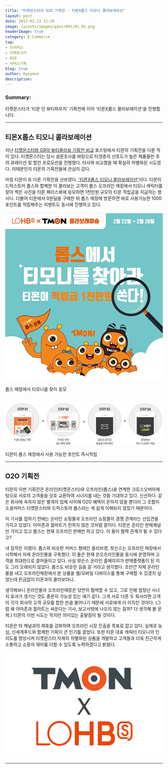 ```yaml
---
title: "티켓몬스터의 O2O 기획전 - 티몬X롭스 티모니 콜라보레이션"
layout: post
date: 2017-02-23 12:29
image: /assets/images/post/001/81_03.png
headerImage: true
category: E-Commerce
tag:
- 이커머스
- 티켓몬스터
- O2O
- 서비스기획
blog: true
author: Hyeyeon
description:
---
```


### Summary:

티켓몬스터가 '티몬 인 뷰티파우치' 기획전에 이어 '티몬X롭스 콜라보레이션'을 진행합니다.

---

## 티몬X롭스 티모니 콜라보레이션

지난 [티켓몬스터와 G9의 뷰티콜라보 기획전 비교](https://imyeonn.github.io/e-commerce/77/) 포스팅에서 티몬의 기획전을 다룬 적이 있다. 티켓몬스터는 당시 설문조사를 바탕으로 타겟층의 선호도가 높은 제품들만 추려 큐레이션 및 할인 프로모션을 진행했다. 타사와 비교했을 때 확실히 차별화된 시도였다. 이때문인지 티몬의 기획전들에 관심이 갔다.

마침 티몬이 또 다른 기획전을 선보였다. ['티몬X롭스 티모니 콜라보레이션'](http://www.ticketmonster.co.kr/deal/507038830)이다. 티몬이 드럭스토어 롭스와 함께한 이 콜라보는 고객이 롭스 오프라인 매장에서 티모니 캐릭터를 찾아 찍은 사진을 티몬 페이스북에 응모하면 1천만원 규모의 티몬 적립금을 지급하는 행사다. 더불어 티몬에서 0원딜을 구매한 뒤 롭스 매장에 방문하면 바로 사용가능한 1000포인트를 적립해주는 이벤트도 동시에 진행하고 있다.

![pic1](/assets/images/post/001/81_01.jpg)
<figcaption class="caption">롭스 매장에서 티모니를 찾아 응모</figcaption>

<br>

![pic2](/assets/images/post/001/81_02.jpg)
<figcaption class="caption">티몬이 롭스 매장에서 사용 가능한 포인트 즉시적립</figcaption>

---

## O2O 기획전

티몬의 이번 기획전은 온라인(티켓몬스터)와 오프라인(롭스)을 연계한 크로스오버마케팅으로 서로의 고객들을 상호 교환하여 시너지를 내는 것을 기대하고 있다. 신선하다. 같은 회사에 속하지 않은 별개의 업체 사이에 O2O 혜택이 흔하지 않을 뿐더러 그 조합이 소셜커머스 티켓몬스터와 드럭스토어 롭스라는 게 쉽게 이해되지 않았기 때문이다.

이 기사를 접하기 전에는 온라인 쇼핑몰과 오프라인 쇼핑몰이 경쟁 관계라는 선입견을 가지고 있었다. 아마존과 월마트가 친하지 않은 것처럼 말이다. 티몬은 온라인 판매채널만 가지고 있고 롭스는 현재 오프라인 판매만 하고 있다. 이 둘이 협력 관계가 될 수 있다고?

내 짐작은 이랬다. 롭스와 비슷한 커머스 형태인 올리브영, 왓슨스는 오프라인 매장에서 시작해서 자체 온라인몰을 구축했다. 이 둘은 현재 온오프라인몰을 동시에 운영하며 고객을 최대한으로 끌어들이고 있다. 사실 왓슨스 온라인 홈페이지가 판매플랫폼이 된 지도 그리 오래되지 않았다. 롭스도 비슷한 길을 갈 거라고 생각했다. 조만간 자체 온라인몰을 내고 오프라인매장에서 본 상품을 웹/모바일 디바이스를 통해 구매할 수 있겠지 싶었는데 뜬금없이 티몬과의 콜라보라니.

생각해보니 온라인몰과 오프라인매장은 당연히 협력할 수 있고, 그로 인해 엄청난 시너지 효과가 생기는 것도 충분히 가능성 있는 얘기 같다. 그게 서로 다른 두 회사라면 고객이 각각 회사의 고객 규모를 합한 만큼 불어나기 때문에 서로에게 더 이득인 것이다. (그럼 왜 아마존과 월마트는 싸운다는 기사, 보고서밖에 나오지 않는 걸까? 더 생각해 볼 문제.) 티몬의 이번 시도는 작지만 의미있는 출발점이 될 것이다.

티몬은 타 채널과의 제휴를 강화하여 오프라인 시장 진출을 목표로 잡고 있다. 실제로 농심, 신세계푸드와 함께한 기획이 큰 인기를 끌었다. 또한 티몬 대표 캐릭터 티모니의 인지도를 향상시켜 티켓몬스터 자체의 차별화된 상품을 개발하고 고객들과 더욱 친근하게 소통하고 쇼핑의 재미를 더할 수 있도록 노력하겠다고 밝혔다.

![pic3](/assets/images/post/001/81_03.png)

---
